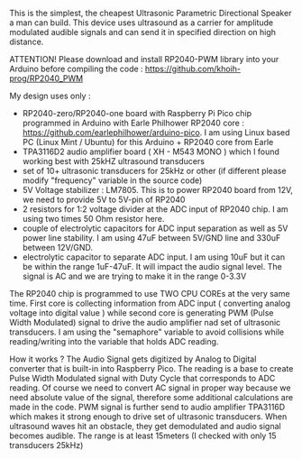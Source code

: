 This is the simplest, the cheapest Ultrasonic Parametric Directional Speaker a man can build. This device uses ultrasound as a carrier for amplitude modulated audible signals and can send it in specified direction on high distance. 

ATTENTION! Please download and install RP2040-PWM library into your Arduino before compiling the code : https://github.com/khoih-prog/RP2040_PWM  

My design uses only : 
- RP2040-zero/RP2040-one board with Raspberry Pi Pico chip programmed in Arduino with Earle Philhower RP2040 core : https://github.com/earlephilhower/arduino-pico. I am using Linux based PC (Linux Mint / Ubuntu) for this Arduino + RP2040 core from Earle
- TPA3116D2 audio amplifier board ( XH - M543 MONO ) which I found working best with 25kHZ ultrasound transducers
- set of 10+ ultrasonic transducers for 25kHz or other (if different please modify "frequency" variable in the source code)
- 5V Voltage stabilizer : LM7805. This is to power RP2040 board from 12V, we need to provide 5V to 5V-pin of RP2040
- 2 resistors for 1:2 voltage divider at the ADC input of RP2040 chip. I am using two times 50 Ohm resistor here.
- couple of electrolytic capacitors for ADC input separation as well as 5V power line stability. I am using 47uF between 5V/GND line and 330uF between 12V/GND.
- electrolytic capacitor to separate ADC input. I am using 10uF but it can be within the range 1uF-47uF. It will impact the audio signal level. The signal is AC and we are trying to make it in the range 0-3.3V

The RP2040 chip is programmed to use TWO CPU COREs at the very same time. First core is collecting information from ADC input ( converting analog voltage into digital value ) while second core is generating PWM (Pulse Width Modulated) signal to drive the audio amplifier nad set of ultrasonic transducers. I am using the "semaphore" variable to avoid collisions while reading/writing into the variable that holds ADC reading.

How it works ?
The Audio Signal gets digitized by Analog to Digital converter that is built-in into Raspberry Pico. The reading is a base to create Pulse Width Modulated signal with Duty Cycle that corresponds to ADC reading. Of course we need to convert AC signal in proper way because we need absolute value of the signal, therefore some additional calculations are made in the code. PWM signal is further send to audio amplifier TPA3116D which makes it strong enough to drive set of ultrasonic transducers. When ultrasound waves hit an obstacle, they get demodulated and audio signal becomes audible. The range is at least 15meters (I checked with only 15 transducers 25kHz)

